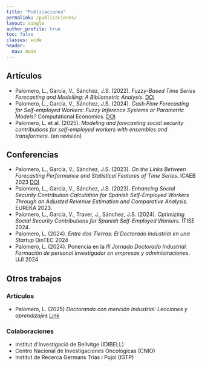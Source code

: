 ```yaml
---
title: "Publicaciones"
permalink: /publicaciones/
layout: single
author_profile: true
toc: false
classes: wide
header:
  nav: main
---
```



## Artículos
- Palomero, L., García, V., Sánchez, J.S. (2022). *Fuzzy-Based Time Series Forecasting and Modelling: A Bibliometric Analysis*. [DOI](https://doi.org/10.3390/app12146894)
- Palomero, L., García, V., Sánchez, J.S. (2024). *Cash Flow Forecasting for Self-employed Workers: Fuzzy Inference Systems or Parametric Models?* Computational Economics. [DOI](https://doi.org/10.1007/s10614-024-10723-0)
- Palomero, L. et al. (2025). *Modeling and forecasting social security contributions for self-employed workers with ensembles and transformers.* (en revisión)

## Conferencias
- Palomero, L., García, V., Sánchez, J.S. (2023). *On the Links Between Forecasting Performance and Statistical Features of Time Series.* ICAEB 2023 [DOI](https://doi.org/10.1007/978-3-031-49951-7_3)
- Palomero, L., García, V., Sánchez, J.S. (2023). *Enhancing Social Security Contribution Calculation for Spanish Self-Employed Workers Through an Adjusted Revenue Estimation and Comparative Analysis.* EUREKA 2023.
- Palomero, L., García, V., Traver, J., Sánchez, J.S. (2024). *Optimizing Social Security Contributions for Spanish Self-Employed Workers.* ITISE 2024.
- Palomero, L. (2024). *Entre dos Tierras: El Doctorado Industrial en una Startup* DinTEC 2024
- Palomero, L. (2024). Ponencia en la *III Jornada Doctorado Industrial. Formación de personal investigador en empresas y administraciones*. UJI 2024

## Otros trabajos

### Artículos

- Palomero, L. (2025) *Doctorando con mención Industrial: Lecciones y aprendizajes*  [Link](https://doctoratindustrial.uji.es/noticies/doctorando-con-mencion-industrial%25252525253a-lecciones-y-aprendizajes)

### Colaboraciones

- Institut d'Investigació de Bellvitge (IDIBELL)
- Centro Nacional de Investigaciones Oncológicas (CNIO)
- Institut de Recerca Germans Trias i Pujol (IGTP)


